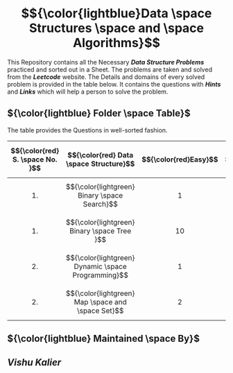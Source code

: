 # $${\color{lightblue}Data \space Structures \space and \space Algorithms}$$

This Repository contains all the Necessary ***Data Structure Problems*** practiced and sorted out in a Sheet. The problems are taken and solved from the ***Leetcode*** website. The Details and domains of every solved problem is provided in the table below. It contains the questions with ***Hints*** and ***Links*** which will help a person to solve the problem.

## ${\color{lightblue} Folder \space Table}$

The table provides the Questions in well-sorted fashion.

| $${\color{red} S. \space No. }$$ | $${\color{red} Data \space Structure}$$ | $${\color{red}Easy}$$ | $${\color{red}Medium}$$ | $${\color{red} Hard}$$ | $${\color{red}Link}$$ |
|-|-|-|-|-|-|
| $${1.}$$ | $${\color{lightgreen} Binary \space Search}$$ | $${1}$$ | $${1}$$ | $${1}$$ | [Folder]() | 
| $${1.}$$ | $${\color{lightgreen} Binary \space Tree }$$ | $${10}$$ | $${8}$$ | $${3}$$ | [Folder](https://github.com/VishuKalier2003/Data-Structures-and-Algorithms/tree/main/BinaryTree) |
| $${2.}$$ | $${\color{lightgreen} Dynamic \space Programming}$$ | $${1}$$ | $${0}$$ | $${0}$$ | [Folder](https://github.com/VishuKalier2003/Data-Structures-and-Algorithms/tree/main/Dynamic%20Programming) |
| $${2.}$$ | $${\color{lightgreen} Map \space and \space Set}$$ | $${2}$$ | $${0}$$ | $${0}$$ | [Folder](https://github.com/VishuKalier2003/Data-Structures-and-Algorithms/tree/main/Maps) |

## ${\color{lightblue} Maintained \space By}$
## ***Vishu Kalier***
